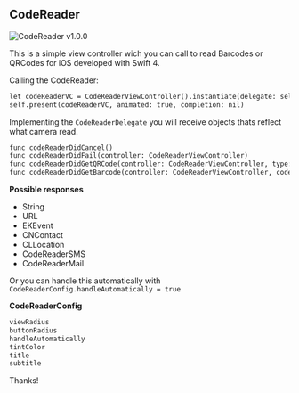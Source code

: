 ## CodeReader
![CodeReader v1.0.0](http://albertolourenco.com.br/github/code-reader.png)

This is a simple view controller wich you can call to read Barcodes or QRCodes for iOS developed with Swift 4.

Calling the CodeReader:

```markdown
let codeReaderVC = CodeReaderViewController().instantiate(delegate: self)
self.present(codeReaderVC, animated: true, completion: nil)
```

Implementing the `CodeReaderDelegate` you will receive objects thats reflect what camera read.

```markdown
func codeReaderDidCancel()
func codeReaderDidFail(controller: CodeReaderViewController)
func codeReaderDidGetQRCode(controller: CodeReaderViewController, type: CodeReaderType, value: Any?)
func codeReaderDidGetBarcode(controller: CodeReaderViewController, code: String)
```

**Possible responses**

- String
- URL
- EKEvent
- CNContact
- CLLocation
- CodeReaderSMS
- CodeReaderMail

Or you can handle this automatically with `CodeReaderConfig.handleAutomatically = true`

**CodeReaderConfig**

```markdown
viewRadius
buttonRadius
handleAutomatically
tintColor
title
subtitle
```

Thanks!
